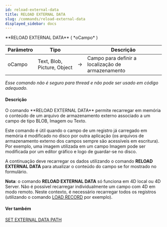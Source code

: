 ```yaml
---
id: reload-external-data
title: RELOAD EXTERNAL DATA
slug: /commands/reload-external-data
displayed_sidebar: docs
---
```


<!--REF #_command_.RELOAD EXTERNAL DATA.Syntax-->**RELOAD EXTERNAL DATA** ( *oCampo* )<!-- END REF-->
<!--REF #_command_.RELOAD EXTERNAL DATA.Params-->
| Parâmetro | Tipo |  | Descrição |
| --- | --- | --- | --- |
| oCampo | Text, Blob, Picture, Object | &#8594;  | Campo para definir a localização de armazenamento |

<!-- END REF-->

*Esse comando não é seguro para thread e não pode ser usado em código adequado.*


#### Descrição 

<!--REF #_command_.RELOAD EXTERNAL DATA.Summary-->O comando **RELOAD EXTERNAL DATA** permite recarregar em memória o conteúdo de um arquivo de armazenamento externo associado a um campo de tipo BLOB, Imagem ou Texto.<!-- END REF-->  
  
Este comando é útil quando o campo de um registro já carregado em memória é modificado no disco por outra aplicação (os arquivos de armazenamento externo dos campos sempre são acessíveis em escritura). Por exemplo, uma imagem utilizada em um campo Imagem pode ser modificada por um editor gráfico e logo de guardar-se no disco.  
  
A continuação deve recarregar os dados utilizando o comando **RELOAD EXTERNAL DATA** para atualizar o conteúdo do campo se for mostrado no formulário.

**Nota**: o comando **RELOAD EXTERNAL DATA** só funciona em 4D local ou 4D Server. Não é possível recarregar individualmente um campo com 4D em modo remoto. Neste contexto, é necessário recarregar todos os registros (utilizando o comando [LOAD RECORD](load-record.md) por exemplo).

#### Ver também 

[SET EXTERNAL DATA PATH](set-external-data-path.md)  